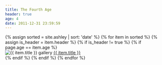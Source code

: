 ```yaml
---
title: The Fourth Age
header: true
age: 4
date: 2011-12-31 23:59:59
---
```

<div class="row">
  {% assign sorted = site.ashley | sort: 'date' %}
  {% for item in sorted %}
    {% assign is_header = item.header %}
    {% if is_header != true %}
        {% if page.age == item.age %}
        <div class="col-md-3">
            <img src="{{ item.thumb }}" alt="{{ item.title }} gallery" />
            <a class="nav-link{% if item.url == page.url %} active{% endif %}" href="{{ item.url }}">{{ item.title }}</a>
        </div>
        {% endif %}
    {% endif %}
  {% endfor %}
</div>